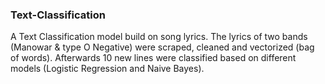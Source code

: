 ### Text-Classification
A Text Classification model build on song lyrics. The lyrics of two bands (Manowar & type O Negative) were scraped, cleaned and vectorized (bag of words). Afterwards 10 new lines were classified based on different models (Logistic Regression and Naive Bayes).

